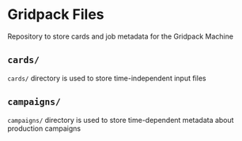 # Gridpack Files
Repository to store cards and job metadata for the Gridpack Machine

## `cards/`
`cards/` directory is used to store time-independent input files

## `campaigns/`
`campaigns/` directory is used to store time-dependent metadata about production campaigns
